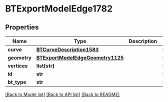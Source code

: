 # BTExportModelEdge1782

## Properties
Name | Type | Description | Notes
------------ | ------------- | ------------- | -------------
**curve** | [**BTCurveDescription1583**](BTCurveDescription1583.md) |  | [optional] 
**geometry** | [**BTExportModelEdgeGeometry1125**](BTExportModelEdgeGeometry1125.md) |  | [optional] 
**vertices** | **list[str]** |  | [optional] 
**id** | **str** |  | [optional] 
**bt_type** | **str** |  | [optional] 

[[Back to Model list]](../README.md#documentation-for-models) [[Back to API list]](../README.md#documentation-for-api-endpoints) [[Back to README]](../README.md)


